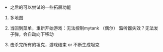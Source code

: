 
- 之后的可以尝试的一些拓展功能

1. 多地图

1. 当回到菜单，重新开始游戏：无法控制mytank （偶尔） 监听器失效？无法发子弹，会自动向下移动
2. 击杀完所有的坦克，游戏结束   or 不断生成坦克


